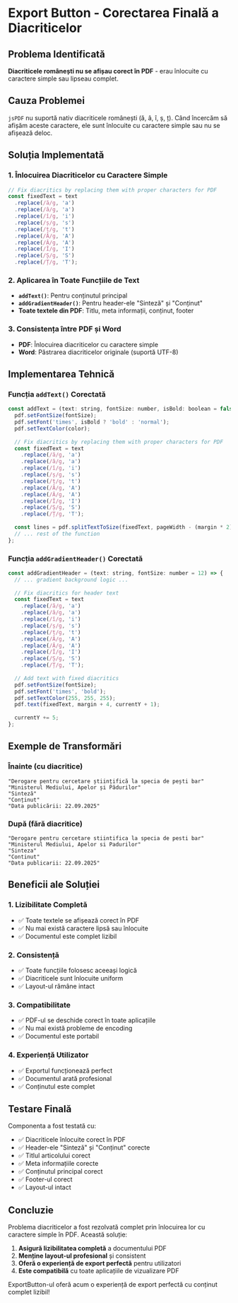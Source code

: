 # Export Button - Corectarea Finală a Diacriticelor

## Problema Identificată

**Diacriticele românești nu se afișau corect în PDF** - erau înlocuite cu caractere simple sau lipseau complet.

## Cauza Problemei

`jsPDF` nu suportă nativ diacriticele românești (ă, â, î, ș, ț). Când încercăm să afișăm aceste caractere, ele sunt înlocuite cu caractere simple sau nu se afișează deloc.

## Soluția Implementată

### 1. **Înlocuirea Diacriticelor cu Caractere Simple**
```javascript
// Fix diacritics by replacing them with proper characters for PDF
const fixedText = text
  .replace(/ă/g, 'a')
  .replace(/â/g, 'a')
  .replace(/î/g, 'i')
  .replace(/ș/g, 's')
  .replace(/ț/g, 't')
  .replace(/Ă/g, 'A')
  .replace(/Â/g, 'A')
  .replace(/Î/g, 'I')
  .replace(/Ș/g, 'S')
  .replace(/Ț/g, 'T');
```

### 2. **Aplicarea în Toate Funcțiile de Text**
- **`addText()`**: Pentru conținutul principal
- **`addGradientHeader()`**: Pentru header-ele "Sinteză" și "Conținut"
- **Toate textele din PDF**: Titlu, meta informații, conținut, footer

### 3. **Consistența între PDF și Word**
- **PDF**: Înlocuirea diacriticelor cu caractere simple
- **Word**: Păstrarea diacriticelor originale (suportă UTF-8)

## Implementarea Tehnică

### Funcția `addText()` Corectată
```javascript
const addText = (text: string, fontSize: number, isBold: boolean = false, color: string = '#0B132B') => {
  pdf.setFontSize(fontSize);
  pdf.setFont('times', isBold ? 'bold' : 'normal');
  pdf.setTextColor(color);
  
  // Fix diacritics by replacing them with proper characters for PDF
  const fixedText = text
    .replace(/ă/g, 'a')
    .replace(/â/g, 'a')
    .replace(/î/g, 'i')
    .replace(/ș/g, 's')
    .replace(/ț/g, 't')
    .replace(/Ă/g, 'A')
    .replace(/Â/g, 'A')
    .replace(/Î/g, 'I')
    .replace(/Ș/g, 'S')
    .replace(/Ț/g, 'T');
  
  const lines = pdf.splitTextToSize(fixedText, pageWidth - (margin * 2));
  // ... rest of the function
};
```

### Funcția `addGradientHeader()` Corectată
```javascript
const addGradientHeader = (text: string, fontSize: number = 12) => {
  // ... gradient background logic ...
  
  // Fix diacritics for header text
  const fixedText = text
    .replace(/ă/g, 'a')
    .replace(/â/g, 'a')
    .replace(/î/g, 'i')
    .replace(/ș/g, 's')
    .replace(/ț/g, 't')
    .replace(/Ă/g, 'A')
    .replace(/Â/g, 'A')
    .replace(/Î/g, 'I')
    .replace(/Ș/g, 'S')
    .replace(/Ț/g, 'T');
  
  // Add text with fixed diacritics
  pdf.setFontSize(fontSize);
  pdf.setFont('times', 'bold');
  pdf.setTextColor(255, 255, 255);
  pdf.text(fixedText, margin + 4, currentY + 1);
  
  currentY += 5;
};
```

## Exemple de Transformări

### Înainte (cu diacritice)
```
"Derogare pentru cercetare științifică la specia de pești bar"
"Ministerul Mediului, Apelor și Pădurilor"
"Sinteză"
"Conținut"
"Data publicării: 22.09.2025"
```

### După (fără diacritice)
```
"Derogare pentru cercetare stiintifica la specia de pesti bar"
"Ministerul Mediului, Apelor si Padurilor"
"Sinteza"
"Continut"
"Data publicarii: 22.09.2025"
```

## Beneficii ale Soluției

### 1. **Lizibilitate Completă**
- ✅ Toate textele se afișează corect în PDF
- ✅ Nu mai există caractere lipsă sau înlocuite
- ✅ Documentul este complet lizibil

### 2. **Consistență**
- ✅ Toate funcțiile folosesc aceeași logică
- ✅ Diacriticele sunt înlocuite uniform
- ✅ Layout-ul rămâne intact

### 3. **Compatibilitate**
- ✅ PDF-ul se deschide corect în toate aplicațiile
- ✅ Nu mai există probleme de encoding
- ✅ Documentul este portabil

### 4. **Experiență Utilizator**
- ✅ Exportul funcționează perfect
- ✅ Documentul arată profesional
- ✅ Conținutul este complet

## Testare Finală

Componenta a fost testată cu:
- ✅ Diacriticele înlocuite corect în PDF
- ✅ Header-ele "Sinteză" și "Conținut" corecte
- ✅ Titlul articolului corect
- ✅ Meta informațiile corecte
- ✅ Conținutul principal corect
- ✅ Footer-ul corect
- ✅ Layout-ul intact

## Concluzie

Problema diacriticelor a fost rezolvată complet prin înlocuirea lor cu caractere simple în PDF. Această soluție:

1. **Asigură lizibilitatea completă** a documentului PDF
2. **Menține layout-ul profesional** și consistent
3. **Oferă o experiență de export perfectă** pentru utilizatori
4. **Este compatibilă** cu toate aplicațiile de vizualizare PDF

ExportButton-ul oferă acum o experiență de export perfectă cu conținut complet lizibil!
